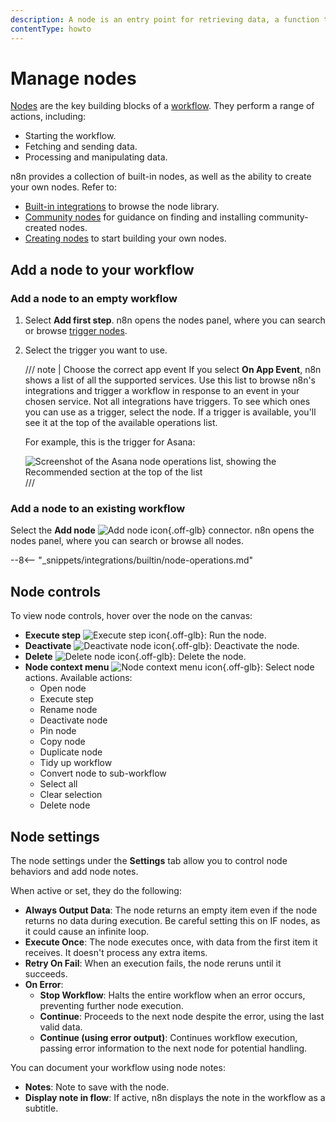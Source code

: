 ```yaml
---
description: A node is an entry point for retrieving data, a function to process data, or an exit for sending data.
contentType: howto
---
```


# Manage nodes

[Nodes](/glossary.md#node-n8n) are the key building blocks of a [workflow](/glossary.md#workflow-n8n). They perform a range of actions, including:

* Starting the workflow.
* Fetching and sending data.
* Processing and manipulating data.

n8n provides a collection of built-in nodes, as well as the ability to create your own nodes. Refer to:

* [Built-in integrations](/integrations/builtin/node-types.md) to browse the node library.
* [Community nodes](/integrations/community-nodes/installation/index.md) for guidance on finding and installing community-created nodes.
* [Creating nodes](/integrations/creating-nodes/overview.md) to start building your own nodes.


## Add a node to your workflow

### Add a node to an empty workflow

1. Select **Add first step**. n8n opens the nodes panel, where you can search or browse [trigger nodes](/glossary.md#trigger-node-n8n).
2. Select the trigger you want to use.

    /// note | Choose the correct app event
	If you select **On App Event**, n8n shows a list of all the supported services. Use this list to browse n8n's integrations and trigger a workflow in response to an event in your chosen service. Not all integrations have triggers. To see which ones you can use as a trigger, select the node. If a trigger is available, you'll see it at the top of the available operations list.

	For example, this is the trigger for Asana:

	![Screenshot of the Asana node operations list, showing the Recommended section at the top of the list](/_images/workflows/components/nodes/recommended-trigger.png)
	///

### Add a node to an existing workflow

Select the **Add node** <span class="n8n-inline-image">![Add node icon](/_images/try-it-out/add-node-small.png){.off-glb}</span> connector. n8n opens the nodes panel, where you can search or browse all nodes.

--8<-- "_snippets/integrations/builtin/node-operations.md"

## Node controls

To view node controls, hover over the node on the canvas:

* **Execute step** <span class="n8n-inline-image">![Execute step icon](/_images/common-icons/play-node.png){.off-glb}</span>: Run the node.
* **Deactivate** <span class="n8n-inline-image">![Deactivate node icon](/_images/common-icons/power-off.png){.off-glb}</span>: Deactivate the node.
* **Delete** <span class="n8n-inline-image">![Delete node icon](/_images/common-icons/delete-node.png){.off-glb}</span>: Delete the node.
* **Node context menu** <span class="n8n-inline-image">![Node context menu icon](/_images/common-icons/node-context-menu.png){.off-glb}</span>: Select node actions. Available actions:
	* Open node
	* Execute step
	* Rename node
	* Deactivate node
	* Pin node
	* Copy node
	* Duplicate node
	* Tidy up workflow
	* Convert node to sub-workflow
	* Select all
	* Clear selection
    * Delete node

## Node settings

The node settings under the **Settings** tab allow you to control node behaviors and add node notes.

When active or set, they do the following:

* **Always Output Data**: The node returns an empty item even if the node returns no data during execution. Be careful setting this on IF nodes, as it could cause an infinite loop.
* **Execute Once**: The node executes once, with data from the first item it receives. It doesn't process any extra items.
* **Retry On Fail**: When an execution fails, the node reruns until it succeeds. 
* **On Error**: 
    - **Stop Workflow**: Halts the entire workflow when an error occurs, preventing further node execution.
    - **Continue**: Proceeds to the next node despite the error, using the last valid data.
    - **Continue (using error output)**: Continues workflow execution, passing error information to the next node for potential handling.

You can document your workflow using node notes:

* **Notes**: Note to save with the node.
* **Display note in flow**: If active, n8n displays the note in the workflow as a subtitle.
